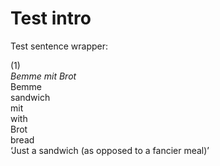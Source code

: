 # Test intro

Test sentence wrapper:

<div class="sentence-wrapper">
<div class="sentence-number">
(1)
</div>
<div class="sentence">
<div class="body">
<div class="object-language"><em>Bemme mit Brot</em></div>
<div class="gloss-box">
<div class="gloss-unit">
<div class="morpheme">Bemme</div>
<div class="gloss">sandwich</div>
</div>
<div class="gloss-unit">
<div class="morpheme">mit</div>
<div class="gloss">with</div>
</div>
<div class="gloss-unit">
<div class="morpheme">Brot</div>
<div class="gloss">bread</div>
</div>
</div>
<div class="translation">‘Just a sandwich (as opposed to a fancier meal)’</div>
</div>
</div>
</div>
